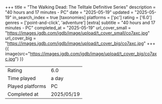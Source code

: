 +++
title = "The Walking Dead: The Telltale Definitive Series"
description = "40 hours and 17 minutes - PC"
date = "2025-05-19"
updated = "2025-05-19"
in_search_index = true
[taxonomies]
platforms = ['pc']
rating = ['6.0']
genres = ['point-and-click', 'adventure']
[extra]
subtitle = "40 hours and 17 minutes - PC"
completed_at = "2025-05-19"
url_cover_small = "https://images.igdb.com/igdb/image/upload/t_cover_small/co7axc.jpg"
url_cover_big = "https://images.igdb.com/igdb/image/upload/t_cover_big/co7axc.jpg"
+++
{{ image(src="https://images.igdb.com/igdb/image/upload/t_cover_big/co7axc.jpg") }}

|              |            |
| ------------ | ---------- |
| Rating       | 6.0 |
| Time played  | a day |
| Played platforms    | PC |
| Completed at | 2025/05/19 |

